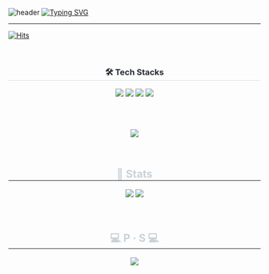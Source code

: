 ![header](https://capsule-render.vercel.app/api?type=waving&color=6994CDEE&text=&animation=twinkling&height=80)
[![Typing SVG](https://readme-typing-svg.demolab.com?font=Alkatra&weight=500&size=45&duration=3500&pause=3&color=6994CDEE&center=false&vCenter=false&multiline=true&repeat=true&width=1000&height=100&lines=Welcome+to+B0Light's+GitHub!👋)](https://git.io/typing-svg)
 
<div align="left">

-------

[![Hits](https://hits.seeyoufarm.com/api/count/incr/badge.svg?url=https%3A%2F%2Fgithub.com%2FB0Light&count_bg=%231EFB9F&title_bg=%23555555&icon=github.svg&icon_color=%23E7E7E7&title=hits&edge_flat=false)](https://hits.seeyoufarm.com)

<br>
<div align= "center">
    <h3 style="border-bottom: 1px solid #d8dee4; color: #282d33;"> 🛠️ Tech Stacks </h3> 
    <div style="margin: 0 auto; text-align: center;" align= "center">
        <img src="https://img.shields.io/badge/C-A8B9CC?style=flat&logo=C&logoColor=white">
        <img src="https://img.shields.io/badge/C++-00599C?style=flat&logo=C%2B%2B&logoColor=white">
        <img src="https://img.shields.io/badge/Java-007396?style=flat&logo=Java&logoColor=white">
        <img src="https://img.shields.io/badge/Notion-000000?style=flat&logo=Notion&logoColor=white">
    </div>
</div>
    

<br><br>
<p align="center">
    <a href="https://hits.seeyoufarm.com"><img src="https://hits.seeyoufarm.com/api/count/incr/badge.svg?url=https%3A%2F%2Fgithub.com%2FSodaXI&count_bg=%236F7DD3&title_bg=%23494848&icon=github.svg&icon_color=%23E7E7E7&title=hits&edge_flat=false"/></a>
</p>
<br>
 


<div align= "center"> 
    <h2 style="border-bottom: 1px solid #21262d; color: #c9d1d9;"> 🏅 Stats </h2> 
    <div align= "center"> <img src="https://github-readme-stats.vercel.app/api?username=B0Light&bg_color=60,4d22b3,94e3fe&title_color=fffbb9&text_color=fffbb9"
         /> <img src="https://github-readme-stats.vercel.app/api/top-langs/?username=B0Light&layout=compact&bg_color=60,4d22b3,94e3fe&title_color=fffbb9&text_color=fffbb9"
           /> 
    </div> 
</div>
<br><br>
<div align= "center"> 
    <h2 style="border-bottom: 1px solid #21262d; color: #c9d1d9;"> 💻 P ‧ S 💻 </h2> 
    <img src="http://mazassumnida.wtf/api/v2/generate_badge?boj=mrtime">
</div>
<!--
**SodaXI/SodaXI** is a ✨ _special_ ✨ repository because its `README.md` (this file) appears on your GitHub profile.

